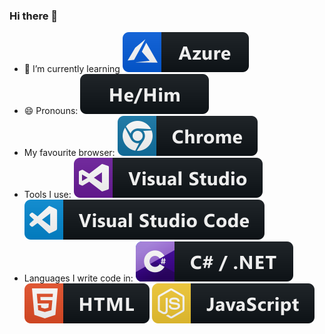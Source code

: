 ### Hi there 👋

<!--
**philpursglove/philpursglove** is a ✨ _special_ ✨ repository because its `README.md` (this file) appears on your GitHub profile.

Here are some ideas to get you started:
-->

- 🌱 I’m currently learning <a href="#"><img src="https://github.com/MikeCodesDotNET/ColoredBadges/blob/master/svg/dev/services/azure.svg" alt="Azure" style="vertical-align:baseline margin:6px 4px"></a>
- 😄 Pronouns: <a href="#">
    <img src="https://github.com/MikeCodesDotNET/ColoredBadges/blob/master/svg/pronouns/hehim.svg" alt="he/him" style="vertical-align:top margin:6px 4px">
  </a> 
- My favourite browser: <img src="https://github.com/MikeCodesDotNET/ColoredBadges/blob/master/svg/dev/misc/chrome.svg" alt="Chrome" style="vertical-align:center margin:6px 4px">
- Tools I use: <img src="https://github.com/MikeCodesDotNET/ColoredBadges/blob/master/svg/dev/tools/visualstudio.svg" alt="VisualStudio" style="vertical-align:center margin:6px 4px"> <img src="https://github.com/MikeCodesDotNET/ColoredBadges/blob/master/svg/dev/tools/visualstudio_code.svg" alt="VSCode" style="vertical-align:center margin:6px 4px">
- Languages I write code in: <img src="https://github.com/MikeCodesDotNET/ColoredBadges/blob/master/svg/dev/languages/csharp_dotnet.svg" alt="C#" style="vertical-align:center margin:6px 4px"> <img src="https://github.com/MikeCodesDotNET/ColoredBadges/blob/master/svg/dev/languages/html.svg" alt="HTML" style="vertical-align:center margin:6px 4px"> <img src="https://github.com/MikeCodesDotNET/ColoredBadges/blob/master/svg/dev/languages/js.svg" alt="Javascript" style="vertical-align:center margin:6px 4px"> 

